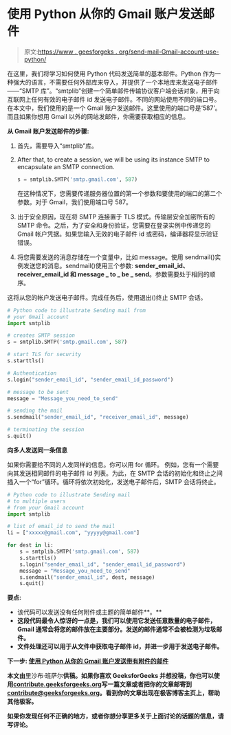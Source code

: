 # 使用 Python 从你的 Gmail 账户发送邮件

> 原文:[https://www . geesforgeks . org/send-mail-Gmail-account-use-python/](https://www.geeksforgeeks.org/send-mail-gmail-account-using-python/)

在这里，我们将学习如何使用 Python 代码发送简单的基本邮件。Python 作为一种强大的语言，不需要任何外部库来导入，并提供了一个本地库来发送电子邮件——“SMTP 库”。“smtplib”创建一个简单邮件传输协议客户端会话对象，用于向互联网上任何有效的电子邮件 id 发送电子邮件。不同的网站使用不同的端口号。
在本文中，我们使用的是一个 Gmail 账户发送邮件。这里使用的端口号是‘587’。而且如果你想用 Gmail 以外的网站发邮件，你需要获取相应的信息。

**从 Gmail 账户发送邮件的步骤:**

1.  首先，需要导入“smtplib”库。
2.  After that, to create a session, we will be using its instance SMTP to encapsulate an SMTP connection.

    ```py
    s = smtplib.SMTP('smtp.gmail.com', 587)
    ```

    在这种情况下，您需要传递服务器位置的第一个参数和要使用的端口的第二个参数。对于 Gmail，我们使用端口号 587。

3.  出于安全原因，现在将 SMTP 连接置于 TLS 模式。传输层安全加密所有的 SMTP 命令。之后，为了安全和身份验证，您需要在登录实例中传递您的 Gmail 帐户凭据。如果您输入无效的电子邮件 id 或密码，编译器将显示验证错误。
4.  将您需要发送的消息存储在一个变量中，比如 message。使用 sendmail()实例发送您的消息。sendmail()使用三个参数: **sender_email_id、receiver_email_id 和 message _ to _ be _ send**。参数需要处于相同的顺序。

这将从您的帐户发送电子邮件。完成任务后，使用退出()终止 SMTP 会话。

```py
# Python code to illustrate Sending mail from 
# your Gmail account 
import smtplib

# creates SMTP session
s = smtplib.SMTP('smtp.gmail.com', 587)

# start TLS for security
s.starttls()

# Authentication
s.login("sender_email_id", "sender_email_id_password")

# message to be sent
message = "Message_you_need_to_send"

# sending the mail
s.sendmail("sender_email_id", "receiver_email_id", message)

# terminating the session
s.quit()
```

**向多人发送同一条信息**

如果你需要给不同的人发同样的信息。你可以用 for 循环。
例如，您有一个需要向其发送相同邮件的电子邮件 id 列表。为此，在 SMTP 会话的初始化和终止之间插入一个“for”循环。循环将依次初始化，发送电子邮件后，SMTP 会话将终止。

```py
# Python code to illustrate Sending mail 
# to multiple users 
# from your Gmail account 
import smtplib

# list of email_id to send the mail
li = ["xxxxx@gmail.com", "yyyyy@gmail.com"]

for dest in li:
    s = smtplib.SMTP('smtp.gmail.com', 587)
    s.starttls()
    s.login("sender_email_id", "sender_email_id_password")
    message = "Message_you_need_to_send"
    s.sendmail("sender_email_id", dest, message)
    s.quit()
```

**要点:**

*   该代码可以发送没有任何附件或主题的简单邮件**。**
*   **这段代码最令人惊讶的一点是，我们可以使用它发送任意数量的电子邮件，Gmail 通常会将您的邮件放在主要部分。发送的邮件通常不会被检测为垃圾邮件。**
*   **文件处理还可以用于从文件中获取电子邮件 id，并进一步用于发送电子邮件。**

****下一步:** [使用 Python 从你的 Gmail 账户发送带有附件的邮件](https://www.geeksforgeeks.org/send-mail-attachment-gmail-account-using-python/)**

**本文由**里沙布·班萨尔**供稿。如果你喜欢 GeeksforGeeks 并想投稿，你也可以使用[contribute.geeksforgeeks.org](http://www.contribute.geeksforgeeks.org)写一篇文章或者把你的文章邮寄到 contribute@geeksforgeeks.org。看到你的文章出现在极客博客主页上，帮助其他极客。**

**如果你发现任何不正确的地方，或者你想分享更多关于上面讨论的话题的信息，请写评论。**